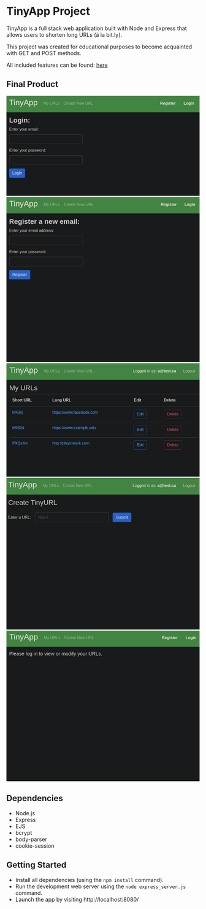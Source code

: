 # TinyApp Project

TinyApp is a full stack web application built with Node and Express that allows users to shorten long URLs (à la bit.ly).

This project was created for educational purposes to become acquainted with GET and POST methods.

All included features can be found: [here](http://github.com/arismink/tinyapp/blob/master/README.md)

## Final Product

![ScreenShot](https://raw.githubusercontent.com/arismink/tinyapp/master/docs/login_page.png)
![ScreenShot](https://raw.githubusercontent.com/arismink/tinyapp/master/docs/register.png)
![ScreenShot](https://raw.githubusercontent.com/arismink/tinyapp/master/docs/urls_index.png)
![ScreenShot](https://raw.githubusercontent.com/arismink/tinyapp/master/docs/url_new.png)
![ScreenShot](https://raw.githubusercontent.com/arismink/tinyapp/master/docs/access_denied.png) 

## Dependencies

- Node.js
- Express
- EJS
- bcrypt
- body-parser
- cookie-session


## Getting Started

- Install all dependencies (using the `npm install` command).
- Run the development web server using the `node express_server.js` command.
- Launch the app by visiting http://localhost:8080/
